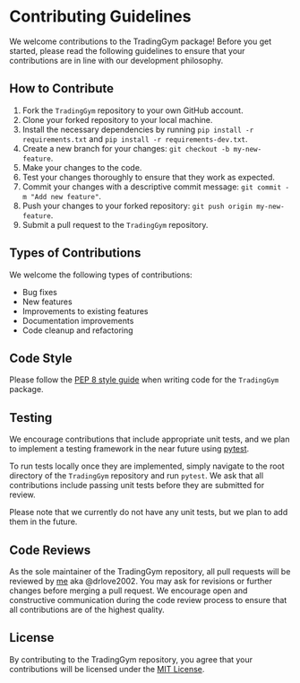 # Contributing Guidelines
We welcome contributions to the TradingGym package! Before you get started, please read the following guidelines to ensure that your contributions are in line with our development philosophy.

## How to Contribute
1. Fork the `TradingGym` repository to your own GitHub account.
2. Clone your forked repository to your local machine.
3. Install the necessary dependencies by running `pip install -r requirements.txt` and `pip install -r requirements-dev.txt`.
4. Create a new branch for your changes: `git checkout -b my-new-feature`.
5. Make your changes to the code.
6. Test your changes thoroughly to ensure that they work as expected.
7. Commit your changes with a descriptive commit message: `git commit -m "Add new feature"`.
8. Push your changes to your forked repository: `git push origin my-new-feature`.
9. Submit a pull request to the `TradingGym` repository.

## Types of Contributions
We welcome the following types of contributions:

- Bug fixes
- New features
- Improvements to existing features
- Documentation improvements
- Code cleanup and refactoring

## Code Style
Please follow the [PEP 8 style guide](https://peps.python.org/pep-0008/) when writing code for the `TradingGym` package.

## Testing
We encourage contributions that include appropriate unit tests, and we plan to implement a testing framework in the near future using [pytest](https://docs.pytest.org/en/latest/).

To run tests locally once they are implemented, simply navigate to the root directory of the `TradingGym` repository and run `pytest`. We ask that all contributions include passing unit tests before they are submitted for review.

Please note that we currently do not have any unit tests, but we plan to add them in the future.

## Code Reviews
As the sole maintainer of the TradingGym repository, all pull requests will be reviewed by [me](https://github.com/drlove2002) aka @drlove2002. You may ask for revisions or further changes before merging a pull request. We encourage open and constructive communication during the code review process to ensure that all contributions are of the highest quality.

## License
By contributing to the TradingGym repository, you agree that your contributions will be licensed under the [MIT License](LICENSE).

